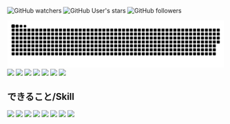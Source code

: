 ![GitHub watchers](https://img.shields.io/github/watchers/econanringo/econanringo?style=flat&label=Profile%20Watcher)
![GitHub User's stars](https://img.shields.io/github/stars/econanringo?style=flat)
![GitHub followers](https://img.shields.io/github/followers/econanringo?style=flat)

![](https://raw.githubusercontent.com/econanringo/econanringo/output/github-contribution-grid-snake.svg)
![](http://github-profile-summary-cards.vercel.app/api/cards/profile-details?username=econanringo&theme=default)
![](http://github-profile-summary-cards.vercel.app/api/cards/repos-per-language?username=econanringo&theme=default)
![](http://github-profile-summary-cards.vercel.app/api/cards/most-commit-language?username=econanringo&theme=default)
![](http://github-profile-summary-cards.vercel.app/api/cards/stats?username=econanringo&theme=default)
![](http://github-profile-summary-cards.vercel.app/api/cards/productive-time?username=econanringo&theme=default&utcOffset=8)
![](https://github-profile-trophy.vercel.app/?username=econanringo)
![](https://github-readme-stats.vercel.app/api?username=econanringo)
## できること/Skill
![](https://img.shields.io/badge/html-orange?style=for-the-badge&logo=htmx)
![](https://img.shields.io/badge/CSS-blue?style=for-the-badge&logo=css3)
![](https://img.shields.io/badge/javascript-yellow?style=for-the-badge&logo=javascript&logoColor=white)
![](https://img.shields.io/badge/typescript-blue?style=for-the-badge&logo=typescript&logoColor=white)
![](https://img.shields.io/badge/python-white?style=for-the-badge&logo=python)
![](https://img.shields.io/badge/swift-white?style=for-the-badge&logo=swift)
![](https://img.shields.io/badge/bootstrap-blue?style=for-the-badge&logo=bootstrap&logoColor=white)
![](https://img.shields.io/badge/firebase-orange?style=for-the-badge&logo=firebase&logoColor=white)

<!---
econanringo/econanringo is a ✨ special ✨ repository because its `README.md` (this file) appears on your GitHub profile.
You can click the Preview link to take a look at your changes.
--->
